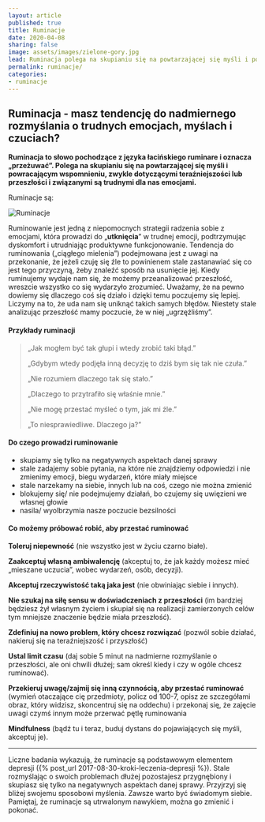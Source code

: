 ```yaml
---
layout: article
published: true
title: Ruminacje
date: 2020-04-08
sharing: false
image: assets/images/zielone-gory.jpg
lead: Ruminacja polega na skupianiu się na powtarzającej się myśli i powracającym wspomnieniu związanym są trudnymi dla nas emocjami.
permalink: ruminacje/
categories:
- ruminacje
---
```


## Ruminacja - masz tendencję do nadmiernego rozmyślania o  trudnych emocjach, myślach i czuciach?
**Ruminacja to słowo pochodzące z języka łacińskiego ruminare i oznacza „przeżuwać”.
Polega na skupianiu się na powtarzającej się myśli i powracającym wspomnieniu, zwykle dotyczącymi teraźniejszości lub przeszłości i związanymi są trudnymi dla nas emocjami.**

Ruminacje są:

<img src="{{root_url}}/assets/images/ruminacje.jpg" alt="Ruminacje" />

Ruminowanie jest jedną z niepomocnych strategii radzenia sobie z emocjami, która prowadzi do „**utknięcia**” w trudnej emocji, podtrzymując dyskomfort i utrudniając produktywne funkcjonowanie. Tendencja do ruminowania („ciągłego mielenia”) podejmowana jest z uwagi na przekonanie, że jeżeli czuję się źle to powinienem stale zastanawiać się co jest tego przyczyną, żeby znaleźć sposób na usunięcie jej. Kiedy ruminujemy wydaje nam się, że możemy przeanalizować przeszłość, wreszcie wszystko co się wydarzyło zrozumieć. Uważamy, że na pewno dowiemy się dlaczego coś się działo i dzięki temu poczujemy się lepiej. Liczymy na to, że uda nam się uniknąć takich samych błędów. Niestety stale analizując przeszłość mamy poczucie, że w niej „ugrzęźliśmy”.

#### Przykłady ruminacji

> „Jak mogłem być tak głupi i wtedy zrobić taki błąd.”
>
> „Gdybym wtedy podjęła inną decyzję to dziś bym się tak nie czuła.”
>
>„Nie rozumiem dlaczego tak się stało.”
>
>„Dlaczego to przytrafiło się właśnie mnie.”
>
>„Nie mogę przestać myśleć o tym, jak mi źle.”
>
>„To niesprawiedliwe. Dlaczego ja?”

#### Do czego prowadzi ruminowanie

- skupiamy się tylko na negatywnych aspektach danej sprawy
- stale zadajemy sobie pytania, na które nie znajdziemy odpowiedzi i nie zmienimy emocji, biegu wydarzeń, które miały miejsce
- stale narzekamy na siebie, innych lub na coś, czego nie można zmienić
- blokujemy się/ nie podejmujemy działań, bo czujemy się uwięzieni we własnej głowie
- nasila/ wyolbrzymia nasze poczucie bezsilności

#### Co możemy próbować robić, aby przestać ruminować

**Toleruj niepewność** (nie wszystko jest w życiu czarno białe).

**Zaakceptuj własną ambiwalencję** (akceptuj to, że jak każdy możesz mieć „mieszane uczucia”, wobec wydarzeń, osób, decyzji).

**Akceptuj rzeczywistość taką jaka jest** (nie obwiniając siebie i innych).

**Nie szukaj na siłę sensu w doświadczeniach z przeszłości** (im bardziej będziesz żył własnym życiem i skupiał się na realizacji zamierzonych celów tym mniejsze znaczenie będzie miała przeszłość).

**Zdefiniuj na nowo problem, który chcesz rozwiązać** (pozwól sobie działać, nakieruj się na teraźniejszość i przyszłość)

**Ustal limit czasu** (daj sobie 5 minut na nadmierne rozmyślanie o przeszłości, ale oni chwili dłużej; sam określ kiedy i czy w ogóle chcesz ruminować).

**Przekieruj uwagę/zajmij się inną czynnością, aby przestać ruminować** (wymień otaczające cię przedmioty, policz od 100-7, opisz ze szczegółami obraz, który widzisz, skoncentruj się na oddechu) i przekonaj się, że zajęcie uwagi czymś innym może przerwać pętlę ruminowania

**Mindfulness** (bądź tu i teraz, buduj dystans do pojawiających się myśli, akceptuj je).

---

Liczne badania wykazują, że ruminacje są podstawowym elementem depresji ({% post_url 2017-08-30-kroki-leczenia-depresji %}). Stale rozmyślając o swoich problemach dłużej pozostajesz przygnębiony i skupiasz się tylko na negatywnych aspektach danej sprawy. Przyjrzyj się bliżej swojemu sposobowi myślenia. Zawsze warto  być świadomym siebie. Pamiętaj, że ruminacje są utrwalonym nawykiem, można go zmienić i pokonać.
